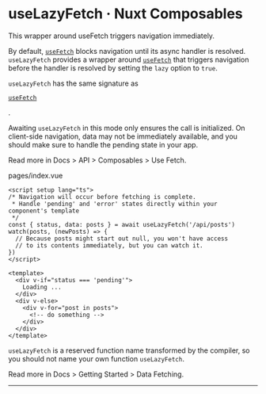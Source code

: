 # useLazyFetch · Nuxt Composables
This wrapper around useFetch triggers navigation immediately.

By default, [`useFetch`](https://nuxt.com/docs/api/composables/use-fetch) blocks navigation until its async handler is resolved. `useLazyFetch` provides a wrapper around [`useFetch`](https://nuxt.com/docs/api/composables/use-fetch) that triggers navigation before the handler is resolved by setting the `lazy` option to `true`.

`useLazyFetch` has the same signature as

[`useFetch`](https://nuxt.com/docs/api/composables/use-fetch)

.

Awaiting `useLazyFetch` in this mode only ensures the call is initialized. On client-side navigation, data may not be immediately available, and you should make sure to handle the pending state in your app.

Read more in Docs > API > Composables > Use Fetch.

pages/index.vue

```
<script setup lang="ts">
/* Navigation will occur before fetching is complete.
 * Handle 'pending' and 'error' states directly within your component's template
 */
const { status, data: posts } = await useLazyFetch('/api/posts')
watch(posts, (newPosts) => {
  // Because posts might start out null, you won't have access
  // to its contents immediately, but you can watch it.
})
</script>

<template>
  <div v-if="status === 'pending'">
    Loading ...
  </div>
  <div v-else>
    <div v-for="post in posts">
      <!-- do something -->
    </div>
  </div>
</template>

```


`useLazyFetch` is a reserved function name transformed by the compiler, so you should not name your own function `useLazyFetch`.

Read more in Docs > Getting Started > Data Fetching.

* * *